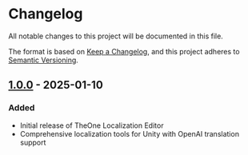 # Changelog

All notable changes to this project will be documented in this file.

The format is based on [Keep a Changelog](https://keepachangelog.com/en/1.0.0/),
and this project adheres to [Semantic Versioning](https://semver.org/spec/v2.0.0.html).

## [1.0.0] - 2025-01-10

### Added
- Initial release of TheOne Localization Editor
- Comprehensive localization tools for Unity with OpenAI translation support

[1.0.0]: https://github.com/The1Studio/UITemplateLocalization/releases/tag/v1.0.0
